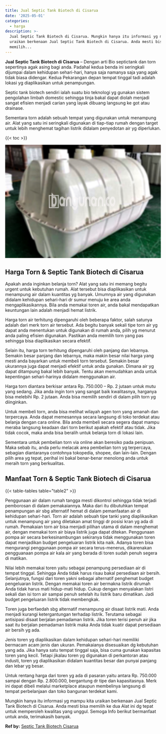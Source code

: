```yaml
---
title: Jual Septic Tank Biotech di Cisarua
date: '2025-05-01'
categories:
  - harga
description: >-
  Jual Septic Tank Biotech di Cisarua. Mungkin hanya itu informasi yg mampu kita
  uraikan berkenaan Jual Septic Tank Biotech di Cisarua. Anda mesti bisa
  memilih...
---
```


**Jual Septic Tank Biotech di Cisarua** – Dengan arti Bio septictank dan torn sepertinya agak asing bagi anda. Padahal kedua benda ini seringkali dijumpai dalam kehidupan sehari-hari, hanya saja namanya saja yang agak tidak biasa didengar. Kedua Pekarangan depan tempat tinggal tadi adalah lokasi yg diaplikasikan untuk penampungan.

Septic tank biotech sendiri ialah suatu bio teknologi yg gunakan sistem pengolahan limbah domestic sehingga tinja bakal dapat diolah menjadi sangat efisien menjadi carian yang layak dibuang langsung ke got atau drainase.

Sementara torn adalah sebuah tempat yang digunakan untuk menampung air. Alat yang satu ini seringkali digunakan di tiap-tiap rumah dengan target untuk lebih menghemat tagihan listrik didalam penyedotan air yg diperlukan.

{{< toc >}}

![Jual Septic Tank Biotech di Cisarua](/images/jual-bio-septictank-26.png)

## Harga Torn & Septic Tank Biotech di Cisarua

Apakah anda inginkan belanja torn? Alat yang satu ini memang begitu urgent untuk kebutuhan rumah. Alat tersebut bisa diaplikasikan untuk menampung air dalam kuantitas yg banyak. Umumnya air yang digunakan didalam kehidupan sehari-hari dr sumur menuju ke area anda mengaplikasikannya. Bila anda memakai toren air, anda bakal mendapatkan keuntungan lain adalah menjadi hemat listrik.

Harga torn air terhitung dipengaruhi oleh beberapa faktor, salah satunya adalah dari merk torn air tersebut. Ada begitu banyak sekali tipe torn air yg dapat anda menentukan untuk digunakan di rumah anda, pilih yg menurut anda paling efisien digunakan. Pastikan anda memilih torn yang pas sehingga bisa diaplikasikan secara efektif.

Selain itu, harga torn terhitung dipengaruhi oleh panjang dan lebarnya. Semakin besar panjang dan lebarnya, maka makin besar nilai harga yang mesti anda bayarkan untuk membeli torn tersebut. Semakin besar ukurannya juga dapat menjadi efektif untuk anda gunakan. Dimana air yg dapat ditampung bakal lebih banyak. Tentu akan memudahkan anda untuk kepentingan sehari-harinya didalam menggunakan air.

Harga torn diantara berkisar antara Rp. 750.000 – Rp. 2 jutaan untuk mutu yang sedang. Jika anda ingin torn yang sangat baik kwalitasnya, harganya bisa melebihi Rp. 2 jutaan. Anda bisa memilih sendiri di dalam pilih torn yg diinginkan.

Untuk membeli torn, anda bisa melihat wilayah agen torn yang amanah dan terpercaya. Anda dapat memesannya secara langsung di toko terdekat atau belanja dengan cara online. Bila anda membeli secara segera dapat mampu meraba langsung keadaan dari torn berikut apakah efektif atau tidak. Jika tidak cocok, maka anda bisa beralih untuk belanja torn di lokasi lain.

Sementara untuk pembelian torn via online akan beresiko pada penipuan. Maka sebab itu, anda perlu melacak area pembelian torn yg terpercaya, sebagian diantaranya contohnya tokopedia, shopee, dan lain-lain. Dengan pilih area yg tepat, perihal ini bakal benar-benar menolong anda untuk meraih torn yang berkualitas.

## Manfaat Torn & Septic Tank Biotech di Cisarua

{{< table-tables table="table2" >}}

Penggunaan air dalam rumah tangga mesti dikontrol sehingga tidak terjadi pemborosan di dalam pemakaiannya. Maka dari itu dibutuhkan tempat penampungan air sbg alternatif hemat di dalam pemanfaatan air di kehidupan sehari-hari. Torn air adalah sebuah tipe tanki yang diaplikasikan untuk menampung air yang diletakan amat tinggi dr posisi kran yg ada di rumah. Pemakaian torn air bisa menjadi pilihan utama di dalam menghemat air, dengan memakai torn air biaya listrik juga dapat ditekan. Penggunaan pompa air secara berkesinambungan sekiranya tidak menggunakan toren dapat menjadikan budget pengeluaran listrik kita naik. Adanya toren bisa mengurangi penggunaan pompa air secara terus-menerus, dikarenakan pengguanaan pompa air kala air yang berada di toren sudah penuh segera di matikan.

Nilai lebih memakai toren yaitu sebagai penampung persediaan air di tempat tinggal. Sehingga Anda tidak harus risau bakal persediaan air bersih. Selanjutnya, fungsi dari toren yakni sebagai alternatif penghemat budget pengeluaran listrik. Dengan memakai toren air bermakna listrik dirumah Anda tidak harus mati hidup-mati hidup. Cukup dengan menyalakan listri sekali dan isi torn air sampai penuh setelah itu listrik baru dimatikan. Jadi budget pengeluaran listrik tidak membengkak.

Toren juga berfaedah sbg alternatif menampung air disaat listrik mati. Anda menjadi kurangi ketergantungan terhadap listrik. Terutama sebagai antisipasi disaat berjalan pemadaman listrik. Jika toren terisi penuh air jika saat itu berjalan pemadaman listrik maka Anda tidak kuatir dapat persediaan air bersih yg ada.

Jenis toren yg diaplikasikan dalam kehidupan sehari-hari memiliki bermacam acam jenis dan ukuran. Pemakaianya disesuaikan dg kebutuhan yang ada. Jika hanya satu tempat tinggal saja, bisa cuma gunakan kapasitas toren yang kecil. Tetapi jikalau toren yg digunakan di perkantoran atau industi, toren yg diaplikasikan didalam kuantitas besar dan punyai panjang dan lebar yg besar.

Untuk rentang harga dari toren yg ada di pasaran yaitu antara Rp. 750.000 sampai dengan Rp. 2.800.000, bergantung dr tipe dan kapasitasnya. Merk ini dapat dibeli melalui marketplace ataupun membelinya langsung di tempat perbelanjaan dan toko bangunan terdekat kami.

Mungkin hanya itu informasi yg mampu kita uraikan berkenaan Jual Septic Tank Biotech di Cisarua. Anda mesti bisa memilih ke dua Alat ini dg tepat untuk memperoleh kwalitas yang unggul. Semoga Info berikut bermanfaat untuk anda, terimakasih banyak.

**Ref by:** [Septic Tank Biotech Cisarua](https://id.wikipedia.org/wiki/Septic)
